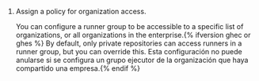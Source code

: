 1. Assign a policy for organization access.

    You can configure a runner group to be accessible to a specific list of organizations, or all organizations in the enterprise.{% ifversion ghec or ghes %} By default, only private repositories can access runners in a runner group, but you can override this. Esta configuración no puede anularse si se configura un grupo ejecutor de la organización que haya compartido una empresa.{% endif %}
